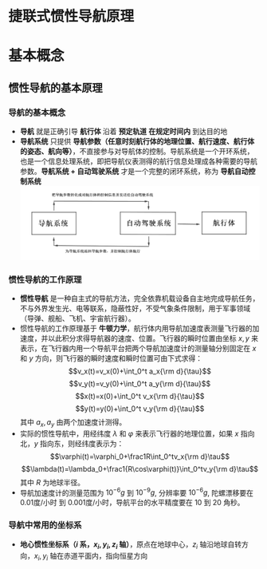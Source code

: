 捷联式惯性导航原理
===

# 基本概念
## 惯性导航的基本原理
### 导航的基本概念
- **导航** 就是正确引导 **航行体** 沿着 **预定轨道** **在规定时间内** 到达目的地
- **导航系统** 只提供 **导航参数（任意时刻航行体的地理位置、航行速度、航行体的姿态、航向等）**，不直接参与对导航体的控制。导航系统是一个开环系统，也是一个信息处理系统，即把导航仪表测得的航行信息处理成各种需要的导航参数。**导航系统 + 自动驾驶系统** 才是一个完整的闭环系统，称为 **导航自动控制系统**
![导航闭环系统](ncls.PNG)

### 惯性导航的工作原理
- **惯性导航** 是一种自主式的导航方法，完全依靠机载设备自主地完成导航任务，不与外界发生光、电等联系，隐蔽性好，不受气象条件限制，用于军事领域（导弹、舰船、飞机、宇宙航行器）。
- 惯性导航的工作原理基于 **牛顿力学**，航行体内用导航加速度表测量飞行器的加速度，并以此积分求得导航器的速度、位置。飞行器的瞬时位置由坐标 $x,y$ 来表示，在飞行器内用一个导航平台把两个导航加速度计的测量轴分别固定在 $x$ 和 $y$ 方向，则飞行器的瞬时速度和瞬时位置可由下式求得：$$v_x(t)=v_x(0)+\int_0^t a_x{\rm d}{\tau}$$ $$v_y(t)=v_y(0)+\int_0^t a_y{\rm d}{\tau}$$ $$x(t)=x(0)+\int_0^t v_x{\rm d}{\tau}$$ $$y(t)=y(0)+\int_0^t v_y{\rm d}{\tau}$$
其中 $a_x, a_y$ 由两个加速度计测得。
- 实际的惯性导航中，用经纬度 $\lambda$ 和 $\varphi$ 来表示飞行器的地理位置，如果 $x$ 指向北，$y$ 指向东，则经纬度表示为：$$\varphi(t)=\varphi_0+\frac1R\int_0^tv_x{\rm d}\tau$$ $$\lambda(t)=\lambda_0+\frac1{R\cos\varphi(t)}\int_0^tv_y{\rm d}\tau$$ 其中 $R$ 为地球半径。
- 导航加速度计的测量范围为 $10^{-6}g$ 到 $10^{-9}g$, 分辨率要 $10^{-6}g$, 陀螺漂移要在 $0.01$度/小时 到 $0.001$度/小时，导航平台的水平精度要在 $10$ 到 $20$ 角秒。
### 导航中常用的坐标系
- **地心惯性坐标系（$i$ 系，$x_i,y_i,z_i$ 轴）**，原点在地球中心，$z_i$ 轴沿地球自转方向，$x_i,y_i$ 轴在赤道平面内，指向恒星方向